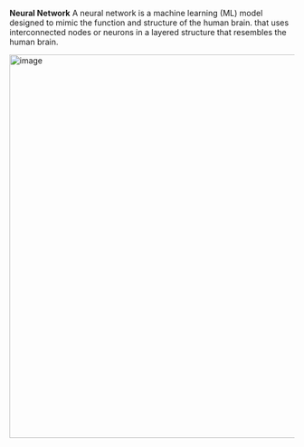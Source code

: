  **Neural Network**
 A neural network is a machine learning (ML) model designed to mimic the function and structure of the human brain.
 that uses interconnected nodes or neurons in a layered structure that resembles the human brain.

 <img width="678" alt="image" src="https://github.com/swetu1/swetu1/assets/149421367/768badb2-eff4-4e8f-990e-8da78e597778">


 


 
